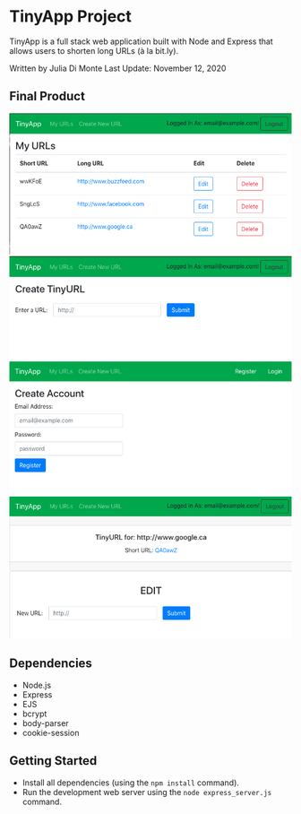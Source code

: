 # TinyApp Project

TinyApp is a full stack web application built with Node and Express that allows users to shorten long URLs (à la bit.ly).

Written by Julia Di Monte
Last Update: November 12, 2020

## Final Product

!["Tiny URL Home Page"](https://github.com/dimontejulia/tinyapp/blob/master/docs/homePage.png)
!["Create URL Page"](https://github.com/dimontejulia/tinyapp/blob/master/docs/createURLPage.png)
!["Registration Page"](https://github.com/dimontejulia/tinyapp/blob/master/docs/registerPage.png)
!["URL Specific Page & Edit"](https://github.com/dimontejulia/tinyapp/blob/master/docs/tinyURLPage.png)

## Dependencies

- Node.js
- Express
- EJS
- bcrypt
- body-parser
- cookie-session

## Getting Started

- Install all dependencies (using the `npm install` command).
- Run the development web server using the `node express_server.js` command.
